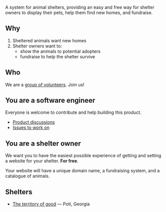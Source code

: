 A system for animal shelters, providing an easy and free way for shelter owners to display their pets, help them find new homes, and fundraise.

## Why

1. Sheltered animals want new homes
2. Shelter owners want to:
    - show the animals to potential adopters
    - fundraise to help the shelter survive

## Who

We are a [group of volunteers](team.md). Join us!

## You are a software engineer

Everyone is welcome to contribute and help building this product.

- [Product discussions](https://github.com/qase-tms/shelterpaws/discussions)
- [Issues to work on](https://github.com/orgs/qase-tms/projects/5)

## You are a shelter owner

We want you to have the easiest possible experience of getting and setting a website for your shelter. **For free**.

Your website will have a unique domain name, a fundraising system, and a catalogue of animals.

## Shelters

- [The territory of good](https://td.shelterpaws.org) — Poti, Georgia
